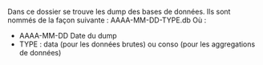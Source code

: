 Dans ce dossier se trouve les dump des bases de données. Ils sont nommés de la façon suivante :
AAAA-MM-DD-TYPE.db
Où : 
* AAAA-MM-DD Date du dump
* TYPE : data (pour les données brutes) ou conso (pour les aggregations de données)